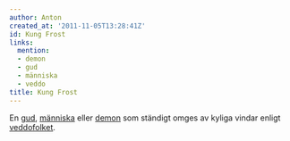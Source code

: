 ```yaml
---
author: Anton
created_at: '2011-11-05T13:28:41Z'
id: Kung Frost
links:
  mention:
  - demon
  - gud
  - människa
  - veddo
title: Kung Frost
---
```


En [gud], [människa] eller [demon] som ständigt omges av kyliga vindar enligt [veddofolket].

  [gud]: gud
  [människa]: människa
  [demon]: demon
  [veddofolket]: veddo

